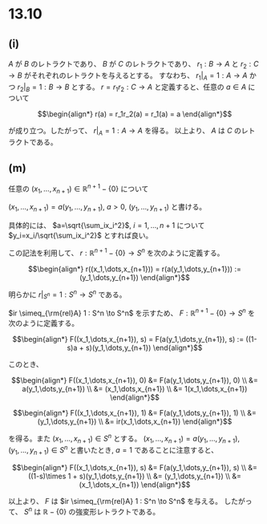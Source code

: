 # 13.10

## (i)
$A$ が $B$ のレトラクトであり、 $B$ が $C$ のレトラクトであり、
$r_1 : B \to A$ と $r_2 : C \to B$ がそれぞれのレトラクトを与えるとする。
すなわち、 $r_1|_A = 1 : A \to A$ かつ $r_2|_B = 1 : B \to B$ とする。
$r = r_1r_2 : C \to A$ と定義すると、任意の $a \in A$ について

$$\begin{align*}
r(a) = r_1r_2(a) = r_1(a) = a
\end{align*}$$

が成り立つ。したがって、 $r|_A = 1 : A \to A$ を得る。
以上より、 $A$ は $C$ のレトラクトである。

## (m)
任意の $(x_1, \dots, x_{n+1}) \in \mathbb{R}^{n+1} - \{0\}$ について

$(x_1, \dots, x_{n+1}) = a(y_1, \dots, y_{n+1})$,
$a > 0$,
$(y_1, \dots, y_{n+1})$ と書ける。

具体的には、 $a=\sqrt{\sum_ix_i^2}$, $i=1,\dots,n+1$ について $y_i=x_i/\sqrt{\sum_ix_i^2}$ とすれば良い。

この記法を利用して、 $r : \mathbb{R}^{n+1} - \{0\} \to S^{n}$ を次のように定義する。

$$\begin{align*}
r((x_1,\dots,x_{n+1})) = r(a(y_1,\dots,y_{n+1})) := (y_1,\dots,y_{n+1})
\end{align*}$$

明らかに $r|_{S^n} = 1 : S^n \to S^n$ である。

$ir \simeq_{\rm{rel}A} 1 : S^n \to S^n$ を示すため、 $F : \mathbb{R}^{n+1} - \lbrace 0\rbrace \to S^n$ を次のように定義する。

$$\begin{align*}
F((x_1,\dots,x_{n+1}), s) = F(a(y_1,\dots,y_{n+1}), s) := ((1-s)a + s)(y_1,\dots,y_{n+1})
\end{align*}$$

このとき、

$$\begin{align*}
F((x_1,\dots,x_{n+1}), 0) &= F(a(y_1,\dots,y_{n+1}), 0) \\
&= a(y_1,\dots,y_{n+1}) \\
&= (x_1,\dots,x_{n+1}) \\
&= 1(x_1,\dots,x_{n+1})
\end{align*}$$

$$\begin{align*}
F((x_1,\dots,x_{n+1}), 1) &= F(a(y_1,\dots,y_{n+1}), 1) \\
&= (y_1,\dots,y_{n+1}) \\
&= ir(x_1,\dots,x_{n+1})
\end{align*}$$

を得る。また $(x_1, \dots, x_{n+1}) \in S^n$ とする。
$(x_1, \dots, x_{n+1}) = a(y_1,\dots,y_{n+1})$,
$(y_1,\dots,y_{n+1}) \in S^n$ と書いたとき, $a=1$ であることに注意すると、

$$\begin{align*}
F((x_1,\dots,x_{n+1}), s) &= F(a(y_1,\dots,y_{n+1}), s) \\
&= ((1-s)\times 1 + s)(y_1,\dots,y_{n+1}) \\
&= (y_1,\dots,y_{n+1}) \\
&= (x_1,\dots,x_{n+1})
\end{align*}$$

以上より、 $F$ は $ir \simeq_{\rm{rel}A} 1 : S^n \to S^n$ を与える。
したがって、 $S^n$ は $\mathbb{R} - \lbrace 0\rbrace$ の強変形レトラクトである。